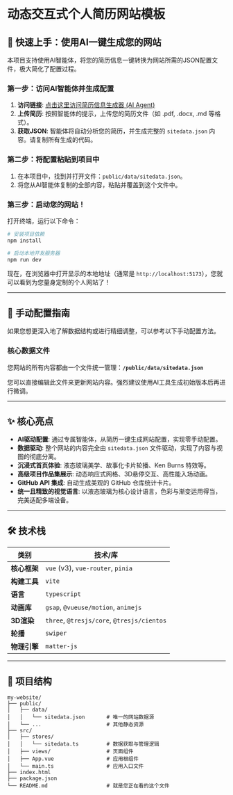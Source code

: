 # 动态交互式个人简历网站模板

## 🚀 快速上手：使用AI一键生成您的网站

本项目支持使用AI智能体，将您的简历信息一键转换为网站所需的JSON配置文件，极大简化了配置过程。

### 第一步：访问AI智能体并生成配置

1.  **访问链接**: [点击这里访问简历信息生成器 (AI Agent)](https://www.coze.cn/store/agent/7533541654746546211?bot_id=true)
2.  **上传简历**: 按照智能体的提示，上传您的简历文件（如 .pdf, .docx, .md 等格式）。
3.  **获取JSON**: 智能体将自动分析您的简历，并生成完整的 `sitedata.json` 内容。请复制所有生成的代码。

### 第二步：将配置粘贴到项目中

1.  在本项目中，找到并打开文件：`public/data/sitedata.json`。
2.  将您从AI智能体复制的全部内容，粘贴并覆盖到这个文件中。

### 第三步：启动您的网站！

打开终端，运行以下命令：

```bash
# 安装项目依赖
npm install

# 启动本地开发服务器
npm run dev
```
现在，在浏览器中打开显示的本地地址（通常是 `http://localhost:5173`），您就可以看到为您量身定制的个人网站了！

---

## 📖 手动配置指南

如果您想更深入地了解数据结构或进行精细调整，可以参考以下手动配置方法。

### 核心数据文件

您网站的所有内容都由一个文件统一管理：**`/public/data/sitedata.json`**

您可以直接编辑此文件来更新网站内容。强烈建议使用AI工具生成初始版本后再进行微调。

---

## ✨ 核心亮点

- **AI驱动配置**: 通过专属智能体，从简历一键生成网站配置，实现零手动配置。
- **数据驱动**: 整个网站的内容完全由 `sitedata.json` 文件驱动，实现了内容与视图的彻底分离。
- **沉浸式首页体验**: 液态玻璃美学、故事化卡片轮播、Ken Burns 特效等。
- **高级项目作品集展示**: 动态响应式网格、3D悬停交互、高性能入场动画。
- **GitHub API 集成**: 自动生成美观的 GitHub 仓库统计卡片。
- **统一且精致的视觉语言**: 以液态玻璃为核心设计语言，色彩与渐变运用得当，完美适配多端设备。

---

## 🛠️ 技术栈

| 类别         | 技术/库                                       |
|--------------|-----------------------------------------------|
| **核心框架** | `vue` (v3), `vue-router`, `pinia`             |
| **构建工具** | `vite`                                        |
| **语言**     | `typescript`                                  |
| **动画库**   | `gsap`, `@vueuse/motion`, `animejs`           |
| **3D渲染**   | `three`, `@tresjs/core`, `@tresjs/cientos`    |
| **轮播**     | `swiper`                                      |
| **物理引擎** | `matter-js`                                   |

---

## 📁 项目结构

```
my-website/
├── public/
│   ├── data/
│   │   └── sitedata.json       # 唯一的网站数据源
│   └── ...                     # 其他静态资源
├── src/
│   ├── stores/
│   │   └── sitedata.ts         # 数据获取与管理逻辑
│   ├── views/                  # 页面组件
│   ├── App.vue                 # 应用根组件
│   └── main.ts                 # 应用入口文件
├── index.html
├── package.json
└── README.md                   # 就是您正在看的这个文件
```
